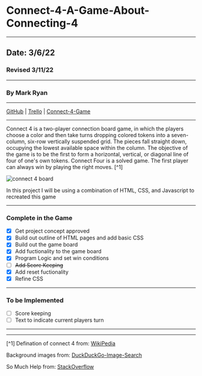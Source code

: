 # Connect-4-A-Game-About-Connecting-4
***
## Date: 3/6/22
### Revised 3/11/22
***
### By Mark Ryan
***
[GitHub](https://github.com/DerWindFish) | [Trello](https://trello.com/b/wbvfpZ5n/connect-4-project) | [Connect-4-Game](http://unbiased-existence.surge.sh/)
***
Connect 4 is a two-player connection board game, in which the players choose a color and then take turns dropping colored tokens into a seven-column, six-row vertically suspended grid. The pieces fall straight down, occupying the lowest available space within the column. The objective of the game is to be the first to form a horizontal, vertical, or diagonal line of four of one's own tokens. Connect Four is a solved game. The first player can always win by playing the right moves. [^1]

![connect 4 board](https://i.imgur.com/iCvsokv.png)

In this project I will be using a combination of HTML, CSS, and Javascript to recreated this game
***
### Complete in the Game
- [x] Get project concept approved
- [x] Build out outline of HTML pages and add basic CSS
- [x] Build out the game board
- [x] Add fuctionality to the game board
- [x] Program Logic and set win conditions
- [ ] ~~Add Score Keeping~~
- [x] Add reset fuctionality
- [x] Refine CSS
***
### To be Implemented
- [ ] Score keeping
- [ ] Text to indicate current players turn 

***
***
[^1] Defination of connect 4 from: [WikiPedia](https://en.wikipedia.org/wiki/Connect_Four)

Background images from: [DuckDuckGo-Image-Search](https://external-content.duckduckgo.com/iu/?u=https%3A%2F%2Fimages8.alphacoders.com%2F592%2F592224.jpg&f=1&nofb=1)

So Much Help from: [StackOverflow](https://stackoverflow.com/)